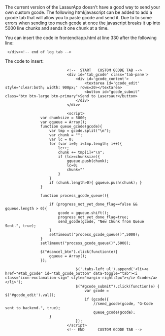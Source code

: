 The current version of the LasaurApp doesn't have a good way to send your own custom gcode.  The following html/javascript can be added to add a gcode tab that will allow you to paste gcode and send it.  Due to to some errors when sending too much gcode at once the javascript breaks it up into 5000 line chunks and sends it one chunk at a time.

You can insert the code in frontend/app.html at line 330 after the following line:

```
 </div><!-- end of log tab -->
```

The code to insert:

```
                            <!--  START   CUSTOM GCODE TAB -->
                            <div id='tab_gcode' class='tab-pane'>
                                <div id='gcode_content'>
                                    <textarea id='gcode_edit' style='clear:both; width: 900px;' rows=20></textarea>
                                    <button id="gcode_submit" class="btn btn-large btn-primary">Send to Lasersaur</button>
                                </div>
                            </div>

                            <script>
				var chunksize = 5000;
				var gqueue = Array();
				function queue_gcode(gcode){
					var tmp = gcode.split("\n");
					var chunk = "";
					var lc = 0;
					for (var i=0; i<tmp.length; i++){
						lc++;
						chunk += tmp[i]+"\n";
						if (lc>=chunksize){
							gqueue.push(chunk);
							lc=0;
							chunk=""
						}	
					}
					if (chunk.length>0){ gqueue.push(chunk); }	
				}

				function process_gcode_queue(){
				
					if (progress_not_yet_done_flag==false && gqueue.length > 0){
						gcode = gqueue.shift();
						progress_not_yet_done_flag=true;
						send_gcode(gcode, "New Chunk from Queue Sent.", true);	
					}
					setTimeout("process_gcode_queue()",5000);	
				}
				setTimeout("process_gcode_queue()",5000);
				
				$("#cancel_btn").click(function(e){
					gqueue = Array();
				});

                                $('.tabs-left ul').append('<li><a href="#tab_gcode" id="tab_gcode_button" data-toggle="tab"><i class="icon-exclamation-sign" style="margin-right:2px"></i> Gcode</a></li>');
                                $("#gcode_submit").click(function(e) {
                                    var gcode = $('#gcode_edit').val();
                                    if (gcode){
                                        //send_gcode(gcode, "G-Code sent to backend.", true);
                                        queue_gcode(gcode); 
				    }
                                });
                            </script>
                            <!-- END      CUSTOM GCODE TAB -->
```
